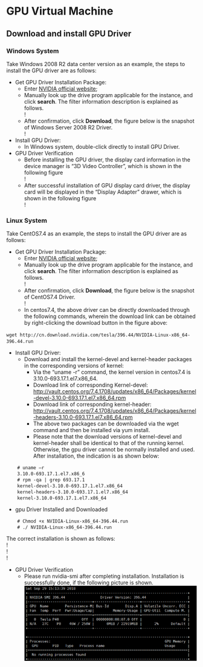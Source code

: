 # GPU Virtual Machine


## Download and install GPU Driver

### Windows System

Take Windows 2008 R2 data center version as an example, the steps to install the GPU driver are as follows:

* Get GPU Driver Installation Package:
	* Enter [NVIDIA official website](https://www.nvidia.com/Download/Find.aspx);
	* Manually look up the drive program applicable for the instance, and click **search**. The filter information description is explained as follows. <br>! [](../../../../../image/vm/GPUdriver1.png)
	* After confirmation, click **Download**, the figure below is the snapshot of Windows Server 2008 R2 Driver. <br>! [](../../../../../image/vm/GPUdriver2.png)
* Install GPU Driver:
	* In Windows system, double-click directly to install GPU Driver.
* GPU Driver Verification
	* Before installing the GPU driver, the display card information in the device manager is “3D Video Controller”, which is shown in the following figure <br>! [](../../../../../image/vm/GPUdriver3.png)
	* After successful installation of GPU display card driver, the display card will be displayed in the “Display Adapter” drawer, which is shown in the following figure <br>! [](../../../../../image/vm/GPUdriver4.png)

### Linux System

Take CentOS7.4 as an example, the steps to install the GPU driver are as follows:

* Get GPU Driver Installation Package:
	* Enter [NVIDIA official website](https://www.nvidia.com/Download/Find.aspx);
	* Manually look up the drive program applicable for the instance, and click **search**. The filter information description is explained as follows. <br>! [](../../../../../image/vm/GPUdriver5.png)
	* After confirmation, click **Download**, the figure below is the snapshot of CentOS7.4 Driver. <br>! [](../../../../../image/vm/GPUdriver6.png)
	* In centos7.4, the above driver can be directly downloaded through the following commands, wherein the download link can be obtained by right-clicking the download button in the figure above:
	
`wget http://cn.download.nvidia.com/tesla/396.44/NVIDIA-Linux-x86_64-396.44.run`
	
* Install GPU Driver:
	* Download and install the kernel-devel and kernel-header packages in the corresponding versions of kernel:
		* Via the “uname -r” command, the kernel version in centos7.4 is 3.10.0-693.17.1.el7.x86_64.
		* Download link of corresponding Kernel-devel: http://vault.centos.org/7.4.1708/updates/x86_64/Packages/kernel-devel-3.10.0-693.17.1.el7.x86_64.rpm
		* Download link of corresponding kernel-header: http://vault.centos.org/7.4.1708/updates/x86_64/Packages/kernel-headers-3.10.0-693.17.1.el7.x86_64.rpm
		* The above two packages can be downloaded via the wget command and then be installed via yum install.
		* Please note that the download versions of kernel-devel and kernel-header shall be identical to that of the running kernel. Otherwise, the gpu driver cannot be normally installed and used.
After installation, the indication is as shown below:
```
	# uname –r
	3.10.0-693.17.1.el7.x86_6
	# rpm -qa | grep 693.17.1
	kernel-devel-3.10.0-693.17.1.el7.x86_64
	kernel-headers-3.10.0-693.17.1.el7.x86_64
	kernel-3.10.0-693.17.1.el7.x86_64
```

* gpu Driver Installed and Downloaded
```	
	# Chmod +x NVIDIA-Linux-x86_64-396.44.run
	# ./ NVIDIA-Linux-x86_64-396.44.run
```
The correct installation is shown as follows: <br>! [](../../../../../image/vm/GPUdriver7.png)<br>! [](../../../../../image/vm/GPUdriver8.png)<br>! [](../../../../../image/vm/GPUdriver9.png)<br>
* GPU Driver Verification
	* Please run nvidia-smi after completing installation. Installation is successfully done, if the following picture is shown. ![](../../../../../image/vm/GPUdriver10.png)
	
